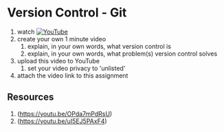# Version Control - Git

1. watch [![YouTube](https://i.ytimg.com/vi/8oRjP8yj2Wo/default.jpg)](https://www.youtube.com/watch?v=8oRjP8yj2Wo)
2. create your own 1 minute video
	1. explain, in your own words, what version control is
	1. explain, in your own words, what problem(s) version control solves
3. upload this video to YouTube
	1. set your video privacy to 'unlisted'
4. attach the video link to this assignment

## Resources
1. (https://youtu.be/OPda7mPdRsU)
2. (https://youtu.be/uI5EJ5PAxF4)